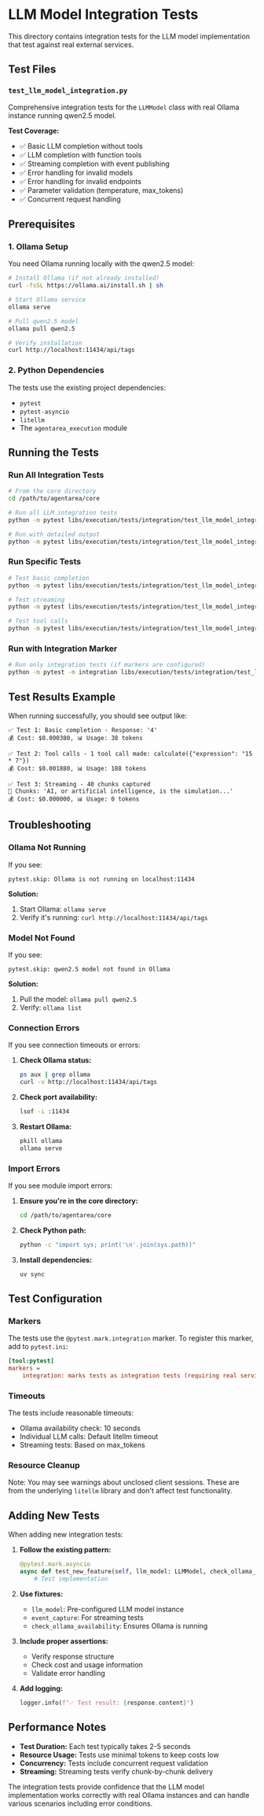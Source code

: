# LLM Model Integration Tests

This directory contains integration tests for the LLM model implementation that test against real external services.

## Test Files

### `test_llm_model_integration.py`

Comprehensive integration tests for the `LLMModel` class with real Ollama instance running qwen2.5 model.

**Test Coverage:**
- ✅ Basic LLM completion without tools
- ✅ LLM completion with function tools
- ✅ Streaming completion with event publishing
- ✅ Error handling for invalid models
- ✅ Error handling for invalid endpoints
- ✅ Parameter validation (temperature, max_tokens)
- ✅ Concurrent request handling

## Prerequisites

### 1. Ollama Setup

You need Ollama running locally with the qwen2.5 model:

```bash
# Install Ollama (if not already installed)
curl -fsSL https://ollama.ai/install.sh | sh

# Start Ollama service
ollama serve

# Pull qwen2.5 model
ollama pull qwen2.5

# Verify installation
curl http://localhost:11434/api/tags
```

### 2. Python Dependencies

The tests use the existing project dependencies:
- `pytest`
- `pytest-asyncio`
- `litellm`
- The `agentarea_execution` module

## Running the Tests

### Run All Integration Tests

```bash
# From the core directory
cd /path/to/agentarea/core

# Run all LLM integration tests
python -m pytest libs/execution/tests/integration/test_llm_model_integration.py -v

# Run with detailed output
python -m pytest libs/execution/tests/integration/test_llm_model_integration.py -v -s
```

### Run Specific Tests

```bash
# Test basic completion
python -m pytest libs/execution/tests/integration/test_llm_model_integration.py::TestLLMModelIntegration::test_basic_completion -v

# Test streaming
python -m pytest libs/execution/tests/integration/test_llm_model_integration.py::TestLLMModelIntegration::test_streaming_completion -v

# Test tool calls
python -m pytest libs/execution/tests/integration/test_llm_model_integration.py::TestLLMModelIntegration::test_completion_with_tools -v
```

### Run with Integration Marker

```bash
# Run only integration tests (if markers are configured)
python -m pytest -m integration libs/execution/tests/integration/test_llm_model_integration.py -v
```

## Test Results Example

When running successfully, you should see output like:

```
✅ Test 1: Basic completion - Response: '4'
💰 Cost: $0.000380, 📊 Usage: 38 tokens

✅ Test 2: Tool calls - 1 tool call made: calculate({"expression": "15 * 7"})
💰 Cost: $0.001880, 📊 Usage: 188 tokens

✅ Test 3: Streaming - 40 chunks captured
📨 Chunks: 'AI, or artificial intelligence, is the simulation...'
💰 Cost: $0.000000, 📊 Usage: 0 tokens
```

## Troubleshooting

### Ollama Not Running

If you see:
```
pytest.skip: Ollama is not running on localhost:11434
```

**Solution:**
1. Start Ollama: `ollama serve`
2. Verify it's running: `curl http://localhost:11434/api/tags`

### Model Not Found

If you see:
```
pytest.skip: qwen2.5 model not found in Ollama
```

**Solution:**
1. Pull the model: `ollama pull qwen2.5`
2. Verify: `ollama list`

### Connection Errors

If you see connection timeouts or errors:

1. **Check Ollama status:**
   ```bash
   ps aux | grep ollama
   curl -v http://localhost:11434/api/tags
   ```

2. **Check port availability:**
   ```bash
   lsof -i :11434
   ```

3. **Restart Ollama:**
   ```bash
   pkill ollama
   ollama serve
   ```

### Import Errors

If you see module import errors:

1. **Ensure you're in the core directory:**
   ```bash
   cd /path/to/agentarea/core
   ```

2. **Check Python path:**
   ```bash
   python -c "import sys; print('\n'.join(sys.path))"
   ```

3. **Install dependencies:**
   ```bash
   uv sync
   ```

## Test Configuration

### Markers

The tests use the `@pytest.mark.integration` marker. To register this marker, add to `pytest.ini`:

```ini
[tool:pytest]
markers =
    integration: marks tests as integration tests (requiring real services)
```

### Timeouts

The tests include reasonable timeouts:
- Ollama availability check: 10 seconds
- Individual LLM calls: Default litellm timeout
- Streaming tests: Based on max_tokens

### Resource Cleanup

Note: You may see warnings about unclosed client sessions. These are from the underlying `litellm` library and don't affect test functionality.

## Adding New Tests

When adding new integration tests:

1. **Follow the existing pattern:**
   ```python
   @pytest.mark.asyncio
   async def test_new_feature(self, llm_model: LLMModel, check_ollama_availability):
       # Test implementation
   ```

2. **Use fixtures:**
   - `llm_model`: Pre-configured LLM model instance
   - `event_capture`: For streaming tests
   - `check_ollama_availability`: Ensures Ollama is running

3. **Include proper assertions:**
   - Verify response structure
   - Check cost and usage information
   - Validate error handling

4. **Add logging:**
   ```python
   logger.info(f"✅ Test result: {response.content}")
   ```

## Performance Notes

- **Test Duration:** Each test typically takes 2-5 seconds
- **Resource Usage:** Tests use minimal tokens to keep costs low
- **Concurrency:** Tests include concurrent request validation
- **Streaming:** Streaming tests verify chunk-by-chunk delivery

The integration tests provide confidence that the LLM model implementation works correctly with real Ollama instances and can handle various scenarios including error conditions.